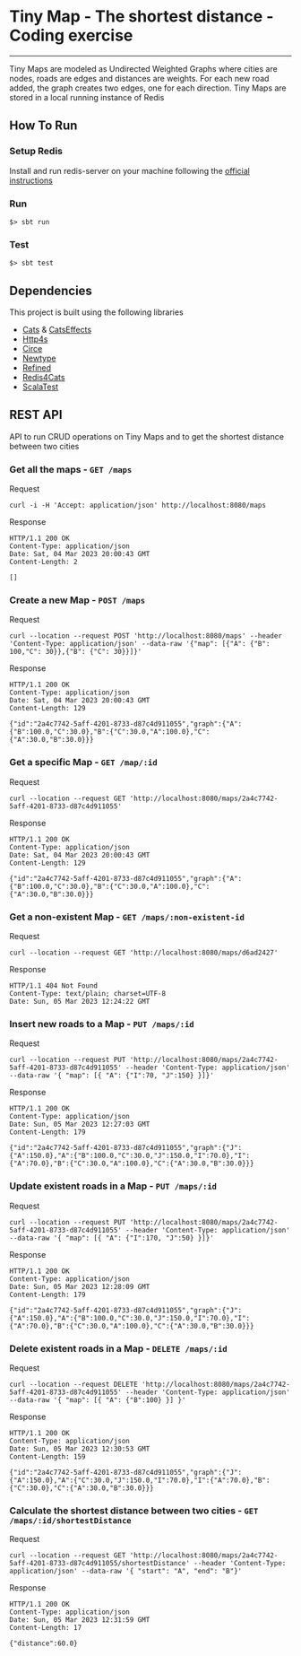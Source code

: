 # Tiny Map - The shortest distance - Coding exercise
***

Tiny Maps are modeled as Undirected Weighted Graphs where cities are nodes, roads are edges and distances are weights. 
For each new road added, the graph creates two edges, one for each direction.
Tiny Maps are stored in a local running instance of Redis


## How To Run

### Setup Redis
Install and run redis-server on your machine following the [official instructions](https://redis.io/docs/getting-started/installation/)

### Run
```
$> sbt run
```

### Test
```
$> sbt test
```

## Dependencies 
This project is built using the following libraries
* [Cats](https://github.com/typelevel/cats) & [CatsEffects](https://github.com/typelevel/cats-effect)
* [Http4s](https://github.com/http4s/http4s)
* [Circe](https://github.com/circe/circe)
* [Newtype](https://github.com/estatico/scala-newtype)
* [Refined](https://github.com/fthomas/refined)
* [Redis4Cats](https://github.com/profunktor/redis4cats)
* [ScalaTest](https://github.com/scalatest/scalatest)

## REST API

API to run CRUD operations on Tiny Maps and to get the shortest distance between two cities

### Get all the maps - `GET /maps`

Request

    curl -i -H 'Accept: application/json' http://localhost:8080/maps

Response

    HTTP/1.1 200 OK
    Content-Type: application/json
    Date: Sat, 04 Mar 2023 20:00:43 GMT
    Content-Length: 2

    []

### Create a new Map - `POST /maps`

Request

    curl --location --request POST 'http://localhost:8080/maps' --header 'Content-Type: application/json' --data-raw '{"map": [{"A": {"B": 100,"C": 30}},{"B": {"C": 30}}]}'

Response

    HTTP/1.1 200 OK
    Content-Type: application/json
    Date: Sat, 04 Mar 2023 20:00:43 GMT
    Content-Length: 129

    {"id":"2a4c7742-5aff-4201-8733-d87c4d911055","graph":{"A":{"B":100.0,"C":30.0},"B":{"C":30.0,"A":100.0},"C":{"A":30.0,"B":30.0}}}

### Get a specific Map - `GET /map/:id`

Request

    curl --location --request GET 'http://localhost:8080/maps/2a4c7742-5aff-4201-8733-d87c4d911055'

Response

    HTTP/1.1 200 OK
    Content-Type: application/json
    Date: Sat, 04 Mar 2023 20:00:43 GMT
    Content-Length: 129

    {"id":"2a4c7742-5aff-4201-8733-d87c4d911055","graph":{"A":{"B":100.0,"C":30.0},"B":{"C":30.0,"A":100.0},"C":{"A":30.0,"B":30.0}}}

### Get a non-existent Map - `GET /maps/:non-existent-id`

Request

    curl --location --request GET 'http://localhost:8080/maps/d6ad2427'

Response

    HTTP/1.1 404 Not Found
    Content-Type: text/plain; charset=UTF-8
    Date: Sun, 05 Mar 2023 12:24:22 GMT

### Insert new roads to a Map - `PUT /maps/:id`

Request

    curl --location --request PUT 'http://localhost:8080/maps/2a4c7742-5aff-4201-8733-d87c4d911055' --header 'Content-Type: application/json' --data-raw '{ "map": [{ "A": {"I":70, "J":150} }]}'

Response 

    HTTP/1.1 200 OK
    Content-Type: application/json
    Date: Sun, 05 Mar 2023 12:27:03 GMT
    Content-Length: 179

    {"id":"2a4c7742-5aff-4201-8733-d87c4d911055","graph":{"J":{"A":150.0},"A":{"B":100.0,"C":30.0,"J":150.0,"I":70.0},"I":{"A":70.0},"B":{"C":30.0,"A":100.0},"C":{"A":30.0,"B":30.0}}}

### Update existent roads in a Map - `PUT /maps/:id`

Request

    curl --location --request PUT 'http://localhost:8080/maps/2a4c7742-5aff-4201-8733-d87c4d911055' --header 'Content-Type: application/json' --data-raw '{ "map": [{ "A": {"I":170, "J":50} }]}'

Response

    HTTP/1.1 200 OK
    Content-Type: application/json
    Date: Sun, 05 Mar 2023 12:28:09 GMT
    Content-Length: 179
    
    {"id":"2a4c7742-5aff-4201-8733-d87c4d911055","graph":{"J":{"A":150.0},"A":{"B":100.0,"C":30.0,"J":150.0,"I":70.0},"I":{"A":70.0},"B":{"C":30.0,"A":100.0},"C":{"A":30.0,"B":30.0}}}

### Delete existent roads in a Map - `DELETE /maps/:id`

Request

    curl --location --request DELETE 'http://localhost:8080/maps/2a4c7742-5aff-4201-8733-d87c4d911055' --header 'Content-Type: application/json' --data-raw '{ "map": [{ "A": {"B":100} }] }'

Response

    HTTP/1.1 200 OK
    Content-Type: application/json
    Date: Sun, 05 Mar 2023 12:30:53 GMT
    Content-Length: 159

    {"id":"2a4c7742-5aff-4201-8733-d87c4d911055","graph":{"J":{"A":150.0},"A":{"C":30.0,"J":150.0,"I":70.0},"I":{"A":70.0},"B":{"C":30.0},"C":{"A":30.0,"B":30.0}}}

### Calculate the shortest distance between two cities - `GET /maps/:id/shortestDistance`

Request

    curl --location --request GET 'http://localhost:8080/maps/2a4c7742-5aff-4201-8733-d87c4d911055/shortestDistance' --header 'Content-Type: application/json' --data-raw '{ "start": "A", "end": "B"}'

Response

    HTTP/1.1 200 OK
    Content-Type: application/json
    Date: Sun, 05 Mar 2023 12:31:59 GMT
    Content-Length: 17

    {"distance":60.0}